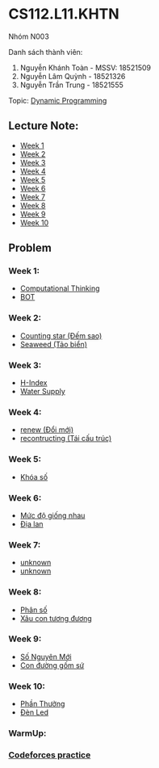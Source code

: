 # CS112.L11.KHTN
Nhóm N003

Danh sách thành viên:
  1. Nguyễn Khánh Toàn - MSSV: 18521509
  2. Nguyễn Lâm Quỳnh - 18521326
  3. Nguyễn Trần Trung - 18521555

Topic: [Dynamic Programming](PTTKTT.pptx)

## Lecture Note:
  - [Week 1](Note/Week1)
  - [Week 2](Note/Week2)
  - [Week 3](Note/Week3)
  - [Week 4](Note/Week4)
  - [Week 5](Note/Week5)
  - [Week 6](Note/Week6)
  - [Week 7](Note/Week7)
  - [Week 8](Note/Week8)
  - [Week 9](Note/Week9)
  - [Week 10](Note/Week10)
  

## Problem
  
  ### Week 1:
   - [Computational Thinking](Week1/Computational_thinking.ipynb)
   - [BOT](Week1/Week1_Ex1.ipynb)
   
  ### Week 2:
   - [Counting star (Đếm sao)](Week2/N003_Dem_Sao_W2E2.ipynb)
   - [Seaweed (Tảo biển)](Week2/N003_Tao_Bien_W2E2.ipynb)
   
  ### Week 3:
   - [H-Index](Week3/W3E1_N003_H_index.ipynb)
   - [Water Supply](Week3/W3E2_N003_WaterSupply.ipynb)
   
  ### Week 4:
   - [renew (Đổi mới)](Week4/W4E1_N003.ipynb)
   - [recontructing (Tái cấu trúc)](Week4/W4E2_N003_Tai_Cau_Truc.ipynb)
  
  ### Week 5:
   - [Khóa số](Week5/W5E1_N003_Khoa_so.ipynb)
   
  ### Week 6:
   - [Mức độ giống nhau](Week6/W6E1_N003.ipynb)
   - [Địa lan](Week6/W6E3_N003_Dia_Lan.ipynb)
   
  ### Week 7:
   - [unknown]()
   - [unknown]()
   
  ### Week 8:
   - [Phân số](Week8/W8E1_N003_PhanSo.ipynb)
   - [Xâu con tương đương](Week8/W8E2_N003_Xau_con_tuong_duong.ipynb)
   
  ### Week 9:
   - [Số Nguyên Mới](Week9/W9P1_SoNguyenMoi.ipynb)
   - [Con đường gốm sứ](Week9/W9P2_ConDuongGomSu.ipynb)
   
  ### Week 10:
   - [Phần Thưởng](Week10/W10P1_PhanThuong.ipynb)
   - [Đèn Led](Week10/W10P2_DenLed.ipynb)
   
  ### WarmUp:
   
  ### [Codeforces practice](Codeforces)

